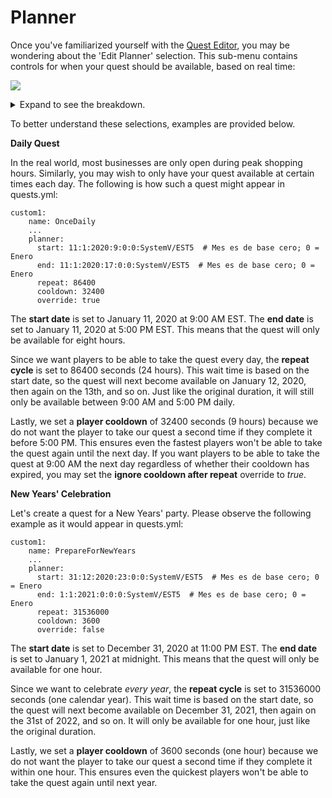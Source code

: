 # Planner

Once you've familiarized yourself with the [Quest Editor](../setup/quests-editor.md), you may be wondering about the 'Edit Planner' selection. This sub-menu contains controls for when your quest should be available, based on real time:

![](https://camo.githubusercontent.com/07cea0e4af2b6bde23df1ada96f63d46b090cfe97a32b8889eb3599245245ff8/68747470733a2f2f692e696d6775722e636f6d2f7743374134396a2e706e67)

<details>

<summary>Expand to see the breakdown.</summary>

1. Time the quest should become available
2. Time the quest should cease to be available
3. Length until quest is available again
4. Length to wait after completing quest
5. If true, players can take quest immediately after repeat cycle ends
6. Finish working on your quest planner

</details>

To better understand these selections, examples are provided below.

**Daily Quest**

In the real world, most businesses are only open during peak shopping hours. Similarly, you may wish to only have your quest available at certain times each day. The following is how such a quest might appear in quests.yml:

```
custom1:
    name: OnceDaily
    ...
    planner:
      start: 11:1:2020:9:0:0:SystemV/EST5  # Mes es de base cero; 0 = Enero
      end: 11:1:2020:17:0:0:SystemV/EST5  # Mes es de base cero; 0 = Enero
      repeat: 86400
      cooldown: 32400
      override: true
```

The **start date** is set to January 11, 2020 at 9:00 AM EST. The **end date** is set to January 11, 2020 at 5:00 PM EST. This means that the quest will only be available for eight hours.

Since we want players to be able to take the quest every day, the **repeat cycle** is set to 86400 seconds (24 hours). This wait time is based on the start date, so the quest will next become available on January 12, 2020, then again on the 13th, and so on. Just like the original duration, it will still only be available between 9:00 AM and 5:00 PM daily.

Lastly, we set a **player cooldown** of 32400 seconds (9 hours) because we do not want the player to take our quest a second time if they complete it before 5:00 PM. This ensures even the fastest players won't be able to take the quest again until the next day. If you want players to be able to take the quest at 9:00 AM the next day regardless of whether their cooldown has expired, you may set the **ignore cooldown after repeat** override to _true_.

**New Years' Celebration**

Let's create a quest for a New Years' party. Please observe the following example as it would appear in quests.yml:

```
custom1:
    name: PrepareForNewYears
    ...
    planner:
      start: 31:12:2020:23:0:0:SystemV/EST5  # Mes es de base cero; 0 = Enero
      end: 1:1:2021:0:0:0:SystemV/EST5  # Mes es de base cero; 0 = Enero
      repeat: 31536000
      cooldown: 3600
      override: false
```

The **start date** is set to December 31, 2020 at 11:00 PM EST. The **end date** is set to January 1, 2021 at midnight. This means that the quest will only be available for one hour.

Since we want to celebrate _every year_, the **repeat cycle** is set to 31536000 seconds (one calendar year). This wait time is based on the start date, so the quest will next become available on December 31, 2021, then again on the 31st of 2022, and so on. It will only be available for one hour, just like the original duration.

Lastly, we set a **player cooldown** of 3600 seconds (one hour) because we do not want the player to take our quest a second time if they complete it within one hour. This ensures even the quickest players won't be able to take the quest again until next year.
